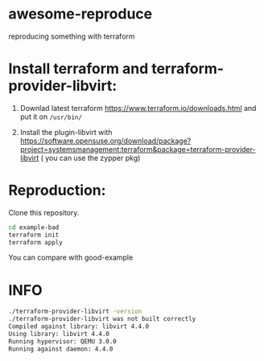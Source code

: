 # awesome-reproduce
reproducing something with terraform

# Install terraform and terraform-provider-libvirt:

1) Downlad latest terraform https://www.terraform.io/downloads.html and put it on `/usr/bin/`

2) Install the plugin-libvirt with https://software.opensuse.org/download/package?project=systemsmanagement:terraform&package=terraform-provider-libvirt  ( you can use the zypper pkg)


# Reproduction:

Clone this repository.

```bash
cd example-bad
terraform init
terraform apply
``` 
You can compare with good-example

# INFO

```bash
./terraform-provider-libvirt -version
./terraform-provider-libvirt was not built correctly
Compiled against library: libvirt 4.4.0
Using library: libvirt 4.4.0
Running hypervisor: QEMU 3.0.0
Running against daemon: 4.4.0
```
